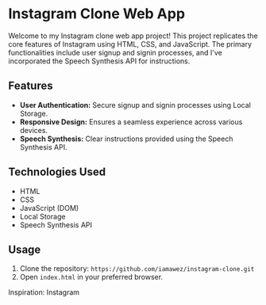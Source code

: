 # Instagram Clone Web App

Welcome to my Instagram clone web app project! This project replicates the core features of Instagram using HTML, CSS, and JavaScript. The primary functionalities include user signup and signin processes, and I've incorporated the Speech Synthesis API for instructions.

## Features

- **User Authentication:** Secure signup and signin processes using Local Storage.
- **Responsive Design:** Ensures a seamless experience across various devices.
- **Speech Synthesis:** Clear instructions provided using the Speech Synthesis API.

## Technologies Used

- HTML
- CSS
- JavaScript (DOM)
- Local Storage
- Speech Synthesis API

## Usage

1. Clone the repository: `https://github.com/iamawez/instagram-clone.git`
2. Open `index.html` in your preferred browser.


Inspiration: Instagram
